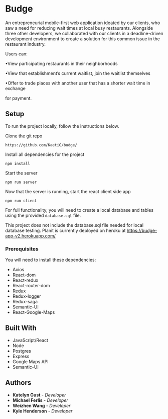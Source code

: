 # Budge

An entrepreneurial mobile-first web application ideated by our clients, who saw a need for reducing wait times at local busy restaurants.
Alongside three other developers, we collaborated with our clients in a deadline-driven development environment to create a solution for this common issue in the restaurant industry.

Users can:

•View participating restaurants in their neighborhoods

•View that establishment’s current waitlist, join the waitlist themselves

•Offer to trade places with another user that has a shorter wait time in exchange

for payment. 

## Setup

To run the project locally, follow the instructions below.

Clone the git repo

    https://github.com/KaetiG/budge/

Install all dependencies for the project

    npm install

Start the server

    npm run server

Now that the server is running, start the react client side app

    npm run client

For full functionality, you will need to create a local database and tables using the provided `database.sql` file. 

This project does not include the database.sql file needed for local database testing. 
Planit is currently deployed on heroku at https://budge-app-v2.herokuapp.com/

### Prerequisites
You will need to install these dependencies:
- Axios
- React-dom
- React-redux
- React-router-dom
- Redux
- Redux-logger
- Redux-saga
- Semantic-UI
- React-Google-Maps

## Built With

- JavaScript/React
- Node
- Postgres 
- Express
- Google Maps API
- Semantic-UI

## Authors

* **Katelyn Gust** - *Developer*
* **Michael Ferlis** - *Developer*
* **Weizhen Wang** - *Developer*
* **Kyle Henderson** - *Developer*
